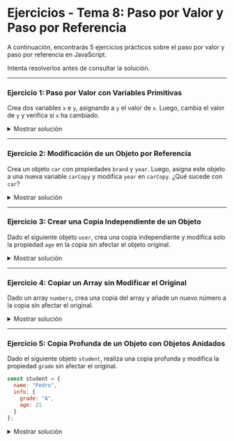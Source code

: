 # **Ejercicios - Tema 8: Paso por Valor y Paso por Referencia**

A continuación, encontrarás 5 ejercicios prácticos sobre el paso por valor y paso por referencia en JavaScript.

Intenta resolverlos antes de consultar la solución.

---

### **Ejercicio 1: Paso por Valor con Variables Primitivas**
Crea dos variables `x` e `y`, asignando a `y` el valor de `x`. Luego, cambia el valor de `y` y verifica si `x` ha cambiado.

<details><summary>Mostrar solución</summary>

```js
let x = 42;
let y = x;
y = 100;

console.log(x); // Salida: 42
console.log(y); // Salida: 100
```

</details>

---

### **Ejercicio 2: Modificación de un Objeto por Referencia**
Crea un objeto `car` con propiedades `brand` y `year`. Luego, asigna este objeto a una nueva variable `carCopy` y modifica `year` en `carCopy`. ¿Qué sucede con `car`?

<details><summary>Mostrar solución</summary>

```js
const car = { brand: "Toyota", year: 2020 };
const carCopy = car;
carCopy.year = 2025;

console.log(car.year); // Salida: 2025
console.log(carCopy.year); // Salida: 2025
```

</details>

---

### **Ejercicio 3: Crear una Copia Independiente de un Objeto**
Dado el siguiente objeto `user`, crea una copia independiente y modifica solo la propiedad `age` en la copia sin afectar el objeto original.

<details><summary>Mostrar solución</summary>

```js
const user = { name: "Elena", age: 30 };
const userCopy = { ...user };
userCopy.age = 35;

console.log(user.age); // Salida: 30
console.log(userCopy.age); // Salida: 35
```

</details>

---

### **Ejercicio 4: Copiar un Array sin Modificar el Original**
Dado un array `numbers`, crea una copia del array y añade un nuevo número a la copia sin afectar el original.

<details><summary>Mostrar solución</summary>

```js
const numbers = [10, 20, 30];
const numbersCopy = [...numbers];
numbersCopy.push(40);

console.log(numbers); // Salida: [10, 20, 30]
console.log(numbersCopy); // Salida: [10, 20, 30, 40]
```

</details>

---

### **Ejercicio 5: Copia Profunda de un Objeto con Objetos Anidados**
Dado el siguiente objeto `student`, realiza una copia profunda y modifica la propiedad `grade` sin afectar el original.

```js
const student = {
  name: "Pedro",
  info: {
    grade: "A",
    age: 21
  }
};
```

<details><summary>Mostrar solución</summary>

```js
const student = {
  name: "Pedro",
  info: {
    grade: "A",
    age: 21
  }
};

const studentCopy = JSON.parse(JSON.stringify(student));
studentCopy.info.grade = "B";

console.log(student.info.grade); // Salida: A
console.log(studentCopy.info.grade); // Salida: B
```

</details>

